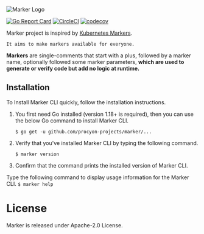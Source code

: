 
![Marker Logo](https://user-images.githubusercontent.com/5354910/189712369-f647731b-dc34-405a-a7df-ca23f7ea1025.png)

[![Go Report Card](https://goreportcard.com/badge/github.com/procyon-projects/marker)](https://goreportcard.com/report/github.com/procyon-projects/marker)
[![CircleCI](https://dl.circleci.com/status-badge/img/gh/procyon-projects/marker/tree/main.svg?style=svg)](https://dl.circleci.com/status-badge/redirect/gh/procyon-projects/marker/tree/main)
[![codecov](https://codecov.io/gh/procyon-projects/marker/branch/main/graph/badge.svg?token=OREV0YI8VU)](https://codecov.io/gh/procyon-projects/marker)

Marker project is inspired by [Kubernetes Markers](https://book.kubebuilder.io/reference/markers.html).

`It aims to make markers available for everyone.`

**Markers** are single-comments that start with a plus, followed by a marker name, optionally followed some marker parameters,
**which are used to generate or verify code but add no logic at runtime.**

## Installation
To Install Marker CLI quickly, follow the installation instructions.

1. You first need Go installed (version 1.18+ is required), then you can use the below Go command to install Marker CLI.

    `$ go get -u github.com/procyon-projects/marker/...`
2. Verify that you've installed Marker CLI by typing the following command.

   `$ marker version`
3. Confirm that the command prints the installed version of Marker CLI.

Type the following command to display usage information for the Marker CLI.
`$ marker help`

# License
Marker is released under Apache-2.0 License.